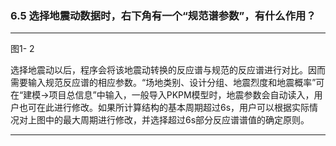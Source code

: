 ﻿### 6.5  选择地震动数据时，右下角有一个“规范谱参数”，有什么作用？---
图1- 2选择地震动以后，程序会将该地震动转换的反应谱与规范的反应谱进行对比。因而需要输入规范反应谱的相应参数。“场地类别、设计分组、地震烈度和地震概率”可在“建模→项目总信息”中输入，一般导入PKPM模型时，地震参数会自动读入，用户也可在此进行修改。如果所计算结构的基本周期超过6s，用户可以根据实际情况对上图中的最大周期进行修改，并选择超过6s部分反应谱谱值的确定原则。---
